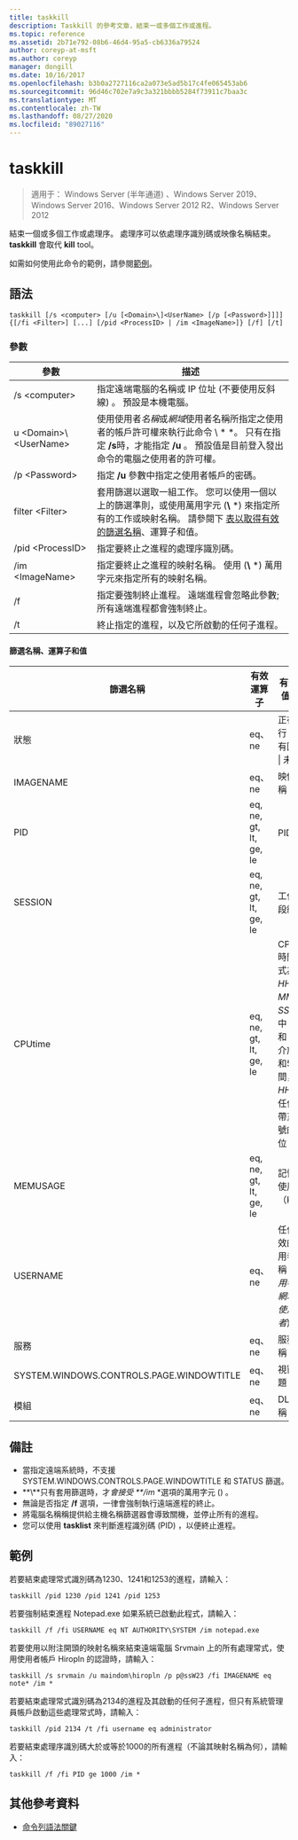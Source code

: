 ```yaml
---
title: taskkill
description: Taskkill 的參考文章，結束一或多個工作或進程。
ms.topic: reference
ms.assetid: 2b71e792-08b6-46d4-95a5-cb6336a79524
author: coreyp-at-msft
ms.author: coreyp
manager: dongill
ms.date: 10/16/2017
ms.openlocfilehash: b3b0a2727116ca2a073e5ad5b17c4fe065453ab6
ms.sourcegitcommit: 96d46c702e7a9c3a321bbbb5284f73911c7baa3c
ms.translationtype: MT
ms.contentlocale: zh-TW
ms.lasthandoff: 08/27/2020
ms.locfileid: "89027116"
---
```

# <a name="taskkill"></a>taskkill

> 適用于： Windows Server (半年通道) 、Windows Server 2019、Windows Server 2016、Windows Server 2012 R2、Windows Server 2012

結束一個或多個工作或處理序。 處理序可以依處理序識別碼或映像名稱結束。 **taskkill** 會取代 **kill** tool。

如需如何使用此命令的範例，請參閱[範例](#examples)。

## <a name="syntax"></a>語法

```
taskkill [/s <computer> [/u [<Domain>\]<UserName> [/p [<Password>]]]] {[/fi <Filter>] [...] [/pid <ProcessID> | /im <ImageName>]} [/f] [/t]
```

### <a name="parameters"></a>參數

|         參數         |                                                                                                                                        描述                                                                                                                                        |
|---------------------------|-------------------------------------------------------------------------------------------------------------------------------------------------------------------------------------------------------------------------------------------------------------------------------------------|
|      /s \<computer>       |                                                                                    指定遠端電腦的名稱或 IP 位址 (不要使用反斜線) 。 預設是本機電腦。                                                                                     |
| u \<Domain>\\\<UserName> | 使用使用者*名稱*或*網域*使用者名稱所指定之使用者的帳戶許可權來執行此命令 \\ * *。 只有在指定 **/s**時，才能指定 **/u** 。 預設值是目前登入發出命令的電腦之使用者的許可權。 |
|      /p \<Password>       |                                                                                                   指定 **/u** 參數中指定之使用者帳戶的密碼。                                                                                                   |
|       filter \<Filter>       |          套用篩選以選取一組工作。 您可以使用一個以上的篩選準則，或使用萬用字元 (**\\** \*) 來指定所有的工作或映射名稱。 請參閱下 [表以取得有效的篩選名稱](#filter-names-operators-and-values)、運算子和值。           |
|     /pid \<ProcessID>     |                                                                                                                 指定要終止之進程的處理序識別碼。                                                                                                                 |
|     /im \<ImageName>      |                                                                                指定要終止之進程的映射名稱。 使用 (**\\** \*) 萬用字元來指定所有的映射名稱。                                                                                |
|            /f             |                                                                    指定要強制終止進程。 遠端進程會忽略此參數;所有遠端進程都會強制終止。                                                                     |
|            /t             |                                                                                                          終止指定的進程，以及它所啟動的任何子進程。                                                                                                          |

#### <a name="filter-names-operators-and-values"></a>篩選名稱、運算子和值

| 篩選名稱 |    有效運算子     |                                                                有效的值 (s)                                                                 |
|-------------|------------------------|----------------------------------------------------------------------------------------------------------------------------------------------|
|   狀態    |         eq、ne         |                                                 正在執行 &#124; 沒有回應 &#124; 未知                                                 |
|  IMAGENAME  |         eq、ne         |                                                                  映像名稱                                                                  |
|     PID     | eq, ne, gt, lt, ge, le |                                                                  PID 值                                                                   |
|   SESSION   | eq, ne, gt, lt, ge, le |                                                                工作階段編號                                                                |
|   CPUtime   | eq, ne, gt, lt, ge, le | CPU 時間格式為 <em>HH</em>**：**<em>MM</em>**：**<em>SS</em>，其中 *MM* 和 *SS* 介於0和59之間，而 *HH* 是任何不帶正負號的數位 |
|  MEMUSAGE   | eq, ne, gt, lt, ge, le |                                                              記憶體使用量（KB）                                                              |
|  USERNAME   |         eq、ne         |                                               任何有效的使用者名稱 (*使用者*或*網域* \\ *使用者*)                                                |
|  服務   |         eq、ne         |                                                                 服務名稱                                                                 |
| SYSTEM.WINDOWS.CONTROLS.PAGE.WINDOWTITLE |         eq、ne         |                                                                 視窗標題                                                                 |
|   模組   |         eq、ne         |                                                                   DLL 名稱                                                                   |

## <a name="remarks"></a>備註
* 當指定遠端系統時，不支援 SYSTEM.WINDOWS.CONTROLS.PAGE.WINDOWTITLE 和 STATUS 篩選。
* **\\**只有套用篩選時，才<em>會接受 **/im</em> *選項的萬用字元 () 。
* 無論是否指定 **/f** 選項，一律會強制執行遠端進程的終止。
* 將電腦名稱稱提供給主機名稱篩選器會導致關機，並停止所有的進程。
* 您可以使用 **tasklist** 來判斷進程識別碼 (PID) ，以便終止進程。

## <a name="examples"></a>範例

若要結束處理常式識別碼為1230、1241和1253的進程，請輸入：

```
taskkill /pid 1230 /pid 1241 /pid 1253
```

若要強制結束進程 Notepad.exe 如果系統已啟動此程式，請輸入：

```
taskkill /f /fi USERNAME eq NT AUTHORITY\SYSTEM /im notepad.exe
```

若要使用以附注開頭的映射名稱來結束遠端電腦 Srvmain 上的所有處理常式，使用使用者帳戶 Hiropln 的認證時，請輸入：

```
taskkill /s srvmain /u maindom\hiropln /p p@ssW23 /fi IMAGENAME eq note* /im *
```

若要結束處理常式識別碼為2134的進程及其啟動的任何子進程，但只有系統管理員帳戶啟動這些處理常式時，請輸入：

```
taskkill /pid 2134 /t /fi username eq administrator
```

若要結束處理序識別碼大於或等於1000的所有進程（不論其映射名稱為何），請輸入：

```
taskkill /f /fi PID ge 1000 /im *
```

## <a name="additional-references"></a>其他參考資料
- [命令列語法關鍵](command-line-syntax-key.md)
